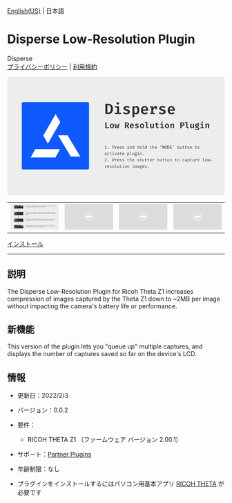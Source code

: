 [English(US)](README.md) | 日本語

# Disperse Low-Resolution Plugin
Disperse  
[プライバシーポリシー](../../README.ja.md#%E3%83%97%E3%83%A9%E3%82%A4%E3%83%90%E3%82%B7%E3%83%BC%E3%83%9D%E3%83%AA%E3%82%B7%E3%83%BC) | [利用規約](../../README.ja.md#%E5%88%A9%E7%94%A8%E8%A6%8F%E7%B4%84)

<div align="center">
 <img src="1.png">
 <table>
  <tr>
   <td><img src="2.png"></td>
   <td><img src="../../resources/common/img/noimg.png"></td>
   <td><img src="../../resources/common/img/noimg.png"></td>
   <td><img src="../../resources/common/img/noimg.png"></td>
  </tr>
 </table>
</div>

[インストール](https://link.ricoh360.com/plugins/io.disperse.theta360/apk)

***

## 説明
The Disperse Low-Resolution Plugin for Ricoh Theta Z1 increases compression of images captured by the Theta Z1 down to ~2MB per image without impacting the camera's battery life or performance.

## 新機能
This version of the plugin lets you "queue up" multiple captures, and displays the number of captures saved so far on the device's LCD.

## 情報
  * 更新日：2022/2/3
  * バージョン：0.0.2
  * 要件：
    * RICOH THETA Z1 （ファームウェア バージョン 2.00.1）
  * サポート：[Partner Plugins](https://disperse.io/)
  * 年齢制限：なし

* プラグインをインストールするにはパソコン用基本アプリ [RICOH THETA](https://theta360.com/ja/about/application/pc.html#app-detail-01) が必要です
